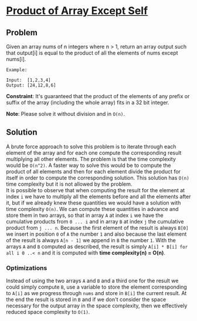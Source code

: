 # [Product of Array Except Self](https://leetcode.com/explore/challenge/card/30-day-leetcoding-challenge/530/week-3/3300/)

## Problem

Given an array nums of n integers where n > 1,  return an array output such that output[i] is equal to the product of all the elements of nums except nums[i].

```
Example:

Input:  [1,2,3,4]
Output: [24,12,8,6]
```
**Constraint**: It's guaranteed that the product of the elements of any prefix or suffix of the array (including the whole array) fits in a 32 bit integer.

**Note**: Please solve it without division and in `O(n)`.

## Solution

A brute force approach to solve this problem is to iterate through each element of the array and for each one compute the corresponding result multiplying all other elements. The problem is that the time complexity would be `O(n^2)`. A faster way to solve this would be to compute the product of all elements and then for each element divide the product for itself in order to compute the corresponding solution. This solution has `O(n)` time complexity but it is not allowed by the problem.  
It is possible to observe that when computing the result for the element at index `i` we have to multiply all the elements before and all the elements after it, but if we already knew these quantities we would have a solution with time complexity `O(n)`.  We can compute these quantities in advance and store them in two arrays, so that in array `A` at index `i` we have the cumulative products from `0 ... i` and in array `B` at index `j` the cumulative product from `j ... n`. Because the first element of the result is always `B[0]` we insert in position `0` of `A` the number `1` and also because the last element of the result is always `A[n - 1]` we append in `B` the number `1`. With the arrays `A` and `B` computed as described, the result is simply `A[i] * B[i] for all i 0 ..< n` and it is computed with **time complexity(n) = O(n)**.

### Optimizations

Instead of using the two arrays `A` and `B` and a third one for the result we could simply compute `B`, use a variable to store the element corresponding to `A[i]` as we progress through `nums` and store in `B[i]` the current result. At the end the result is stored in `B` and if we don't consider the space necessary for the output array in the space complexity, then we effectively reduced space complexity to `O(1)`.
